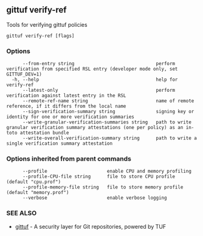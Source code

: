 ## gittuf verify-ref

Tools for verifying gittuf policies

```
gittuf verify-ref [flags]
```

### Options

```
      --from-entry string                              perform verification from specified RSL entry (developer mode only, set GITTUF_DEV=1)
  -h, --help                                           help for verify-ref
      --latest-only                                    perform verification against latest entry in the RSL
      --remote-ref-name string                         name of remote reference, if it differs from the local name
      --sign-verification-summary string               signing key or identity for one or more verification summaries
      --write-granular-verification-summaries string   path to write granular verification summary attestations (one per policy) as an in-toto attestation bundle
      --write-overall-verification-summary string      path to write a single verification summary attestation
```

### Options inherited from parent commands

```
      --profile                      enable CPU and memory profiling
      --profile-CPU-file string      file to store CPU profile (default "cpu.prof")
      --profile-memory-file string   file to store memory profile (default "memory.prof")
      --verbose                      enable verbose logging
```

### SEE ALSO

* [gittuf](gittuf.md)	 - A security layer for Git repositories, powered by TUF

